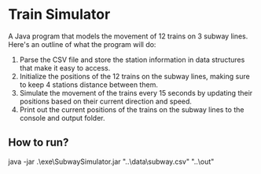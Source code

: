 # Train Simulator

A Java program that models the movement of 12 trains on 3 subway lines. Here's an outline of what the program will do:

1. Parse the CSV file and store the station information in data structures that make it easy to access.
2. Initialize the positions of the 12 trains on the subway lines, making sure to keep 4 stations distance between them.
3. Simulate the movement of the trains every 15 seconds by updating their positions based on their current direction and speed.
4. Print out the current positions of the trains on the subway lines to the console and output folder. 

## How to run?

java -jar .\exe\SubwaySimulator.jar "..\data\subway.csv" "..\out"